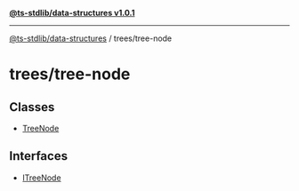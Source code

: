 [**@ts-stdlib/data-structures v1.0.1**](../../README.md)

***

[@ts-stdlib/data-structures](../../modules.md) / trees/tree-node

# trees/tree-node

## Classes

- [TreeNode](classes/TreeNode.md)

## Interfaces

- [ITreeNode](interfaces/ITreeNode.md)
